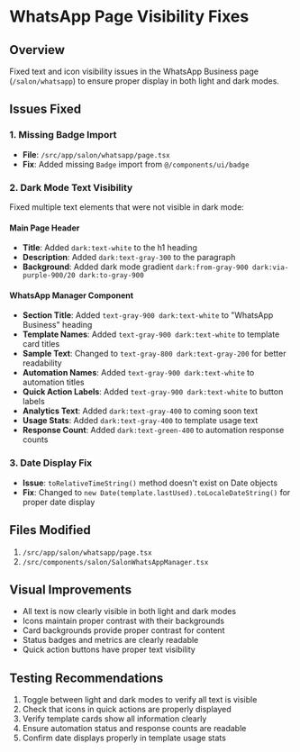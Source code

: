 # WhatsApp Page Visibility Fixes

## Overview
Fixed text and icon visibility issues in the WhatsApp Business page (`/salon/whatsapp`) to ensure proper display in both light and dark modes.

## Issues Fixed

### 1. Missing Badge Import
- **File**: `/src/app/salon/whatsapp/page.tsx`
- **Fix**: Added missing `Badge` import from `@/components/ui/badge`

### 2. Dark Mode Text Visibility
Fixed multiple text elements that were not visible in dark mode:

#### Main Page Header
- **Title**: Added `dark:text-white` to the h1 heading
- **Description**: Added `dark:text-gray-300` to the paragraph
- **Background**: Added dark mode gradient `dark:from-gray-900 dark:via-purple-900/20 dark:to-gray-900`

#### WhatsApp Manager Component
- **Section Title**: Added `text-gray-900 dark:text-white` to "WhatsApp Business" heading
- **Template Names**: Added `text-gray-900 dark:text-white` to template card titles
- **Sample Text**: Changed to `text-gray-800 dark:text-gray-200` for better readability
- **Automation Names**: Added `text-gray-900 dark:text-white` to automation titles
- **Quick Action Labels**: Added `text-gray-900 dark:text-white` to button labels
- **Analytics Text**: Added `dark:text-gray-400` to coming soon text
- **Usage Stats**: Added `dark:text-gray-400` to template usage text
- **Response Count**: Added `dark:text-green-400` to automation response counts

### 3. Date Display Fix
- **Issue**: `toRelativeTimeString()` method doesn't exist on Date objects
- **Fix**: Changed to `new Date(template.lastUsed).toLocaleDateString()` for proper date display

## Files Modified
1. `/src/app/salon/whatsapp/page.tsx`
2. `/src/components/salon/SalonWhatsAppManager.tsx`

## Visual Improvements
- All text is now clearly visible in both light and dark modes
- Icons maintain proper contrast with their backgrounds
- Card backgrounds provide proper contrast for content
- Status badges and metrics are clearly readable
- Quick action buttons have proper text visibility

## Testing Recommendations
1. Toggle between light and dark modes to verify all text is visible
2. Check that icons in quick actions are properly displayed
3. Verify template cards show all information clearly
4. Ensure automation status and response counts are readable
5. Confirm date displays properly in template usage stats